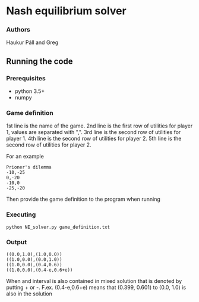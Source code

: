 # Nash equilibrium solver
### Authors
Haukur Páll and Greg
## Running the code
### Prerequisites
- python 3.5+
- numpy
### Game definition
1st line is the name of the game.
2nd line is the first row of utilities for player 1, values are separated with ",".
3rd line is the second row of utilities for player 1.
4th line is the second row of utilities for player 2.
5th line is the second row of utilities for player 2.

For an example

    Prioner's dilemma
    -10,-25
    0,-20
    -10,0
    -25,-20
    
Then provide the game definition to the program when running
    
### Executing
    python NE_solver.py game_definition.txt
### Output

    ((0.0,1.0),(1.0,0.0))
    ((1.0,0.0),(0.0,1.0))
    ((1.0,0.0),(0.4,0.6))
    ((1.0,0.0),(0.4-e,0.6+e))
When and interval is also contained in mixed solution that is denoted by putting + or -. F.ex. (0.4-e,0.6+e) means that (0.399, 0.601) to (0.0, 1.0) is also in the solution 